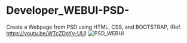 # Developer_WEBUI-PSD-
Create a Webpage from PSD using HTML, CSS, and BOOTSTRAP, (Ref. https://youtu.be/WTcZDnYy-UU)
![PSD_WEBUI](https://user-images.githubusercontent.com/116146046/222069886-bbddf41a-6111-4ca0-9354-808b54729644.png)

